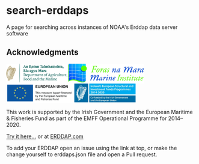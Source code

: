 # search-erddaps
A page for searching across instances of NOAA's Erddap data server software

## Acknowledgments

<span style="background-color:#fff;"><img src="https://raw.githubusercontent.com/IrishMarineInstitute/zapidox/master/img/dafm.png" alt="DAFM Logo" style="height: 50px;"/> <img src="https://raw.githubusercontent.com/IrishMarineInstitute/zapidox/master/img/forasnamara.jpg" alt="Marine Institute Logo" style="height: 50px;"/> <img src="https://raw.githubusercontent.com/IrishMarineInstitute/zapidox/master/img/eu-emff.png" alt="EU EMFF Logo" style="height: 50px;"/> <img src="https://raw.githubusercontent.com/IrishMarineInstitute/zapidox/master/img/eu_sifp.jpg" alt="EU Structural Infrastructure Fund and Programme Logo" style="height: 50px;"/></span>

This work is supported by the Irish Government and the European Maritime & Fisheries Fund as part of the EMFF Operational Programme for 2014–2020.

[Try it here...](https://irishmarineinstitute.github.io/search-erddaps/#search=hourly+global+velocity+griddap) or at [ERDDAP.com](http://erddap.com)

To add your ERDDAP open an issue using the link at top, or make the change yourself to erddaps.json file and open a Pull request.


